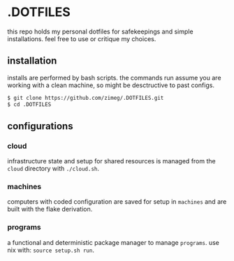 # .DOTFILES

this repo holds my personal dotfiles for safekeepings and simple installations.
feel free to use or critique my choices.

## installation

installs are performed by bash scripts. the commands run assume you are working
with a clean machine, so might be desctructive to past configs.

```sh
$ git clone https://github.com/zimeg/.DOTFILES.git
$ cd .DOTFILES
```

## configurations

### cloud

infrastructure state and setup for shared resources is managed from the `cloud`
directory with `./cloud.sh`.

### machines

computers with coded configuration are saved for setup in `machines` and are
built with the flake derivation.

### programs

a functional and deterministic package manager to manage `programs`. use nix
with: `source setup.sh run`.
